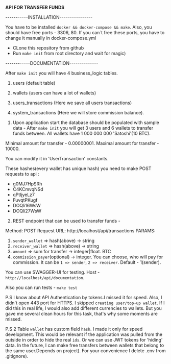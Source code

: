 **API FOR TRANSFER FUNDS**

-----------INSTALLATION----------------

You have to be installed `docker && docker-compose && make`.
Also, you should have free ports - 3306, 80. If you can`t free these ports, you have to change it manually in docker-compose.yml

- CLone this repository from github
- Run `make init` from root directory and wait for magic)

------------DOCUMENTATION--------------

After `make init` you will have 4 business_logic tables. 
1. users (default table)
   
2. wallets (users can have a lot of wallets)
   
3. users_transactions (Here we save all users transactions)

4. system_transactions (Here we will store commission balance).

1) Upon application start the database should be populated with sample data - 
After `make init` you will get 3 users and 6 wallets to transfer funds between. All wallets have 1 000 000 000 'Satoshi'(10 BTC).
   
Minimal amount for transfer  - 0.00000001. 
Maximal amount for transfer  - 10000. 
   
You can modify it in 'UserTransaction' constants.   
   
These hashes(every wallet has unique hash) you need to make POST requests to api :
   - g0MJ7HpSRh
   - C4KCmvqNSd
   - qPtljyeLz7 
   - FuvqtPKugf 
   - DOQli16WsW 
   - DOQli27WsW 


2) REST endpoint that can be used to transfer funds -

Method: POST
Request URL: http://localhost/api/transactions
PARAMS:
1. `sender_wallet` => hash(above) -> string 
2. `receiver_wallet` => hash(above) -> string
3. `amount` => sum for transfer -> integer|float. BTC
4. `commission_payer`(optional) -> integer. You can choose, who will pay for commission.
It can be `1 => sender`, `2 => receiver`. Default - 1(sender).

You can use SWAGGER-UI for testing. Host - `http://localhost/api/documentation`.

Also you can run tests - `make test`

P.S 
    I know about API Authentication by tokens.I missed it for speed. Also, I didn't open 443 port for HTTPS.
I skipped `creating user/top-up wallet`. If I did this in real life, I would also add different currencies to wallets.
But you gave me several clean hours for this task, that's why some moments are missed.

P.S 2
    Table `wallet` has custom field `hash`. I made it only for speed development.
This would be relevant if the application was pulled from the outside in order to hide the real `ids`.
Or we can use JWT tokens for 'hiding' data. In the future, I can make free transfers between wallets that belong to the same user.Depends on project).
For your convenience I delete .env from .gitignore). 
